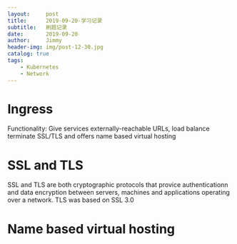 ```yaml
---
layout:     post
title:      2019-09-20-学习记录
subtitle:   刷题记录
date:       2019-09-20
author:     Jimmy
header-img: img/post-12-30.jpg
catalog: true
tags:
    - Kubernetes
    - Network
---
```


# Ingress
Functionality: Give services externally-reachable URLs, load balance terminate SSL/TLS and offers name based virtual hosting


# SSL and TLS
SSL and TLS are both cryptographic protocols that provice authenticationn and data encryption between servers, machines and applications operating over a network. TLS was based on SSL 3.0

# Name based virtual hosting
